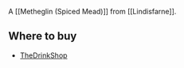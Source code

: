 A [[Metheglin (Spiced Mead)]] from [[Lindisfarne]].

## Where to buy

- [TheDrinkShop](https://www.awin1.com/cread.php?awinmid=61&awinaffid=333769&ued=https%3A%2F%2Fwww.thedrinkshop.com%2Fitem%2F19012%2Flindisfarne-793-mead)

